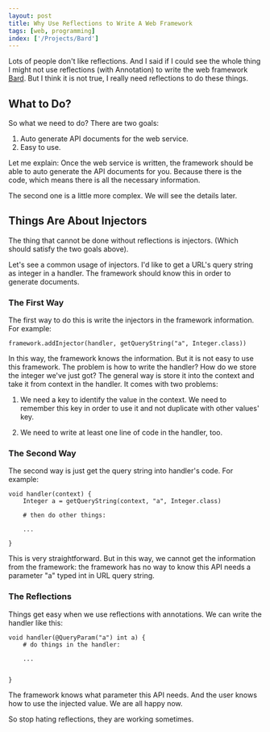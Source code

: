 ```yaml
---
layout: post
title: Why Use Reflections to Write A Web Framework
tags: [web, programming]
index: ['/Projects/Bard']
---
```


Lots of people don't like reflections. And I said if I could see the whole thing I might not use reflections (with Annotation) to write the web framework [Bard](https://github.com/wb14123/bard). But I think it is not true, I really need reflections to do these things.


What to Do?
--------------

So what we need to do? There are two goals:

1. Auto generate API documents for the web service.
2. Easy to use.

Let me explain: Once the web service is written, the framework should be able to auto generate the API documents for you. Because there is the code, which means there is all the necessary information.

The second one is a little more complex. We will see the details later.


Things Are About Injectors
---------------

The thing that cannot be done without reflections is injectors. (Which should satisfy the two goals above).

Let's see a common usage of injectors. I'd like to get a URL's query string as integer in a handler. The framework should know this in order to generate documents.


### The First Way

The first way to do this is write the injectors in the framework information. For example:

```
framework.addInjector(handler, getQueryString("a", Integer.class))
```

In this way, the framework knows the information. But it is not easy to use this framework. The problem is how to write the handler? How do we store the integer we've just got? The general way is store it into the context and take it from context in the handler. It comes with two problems:

1. We need a key to identify the value in the context. We need to remember this key in order to use it and not duplicate with other values' key.

2. We need to write at least one line of code in the handler, too.

### The Second Way

The second way is just get the query string into handler's code. For example:


```
void handler(context) {
	Integer a = getQueryString(context, "a", Integer.class)

	# then do other things:

	...

}
```

This is very straightforward. But in this way, we cannot get the information from the framework: the framework has no way to know this API needs a parameter "a" typed int in URL query string.


### The Reflections

Things get easy when we use reflections with annotations. We can write the handler like this:

```
void handler(@QueryParam("a") int a) {
	# do things in the handler:

	...


}
```

The framework knows what parameter this API needs. And the user knows how to use the injected value. We are all happy now.

So stop hating reflections, they are working sometimes.

